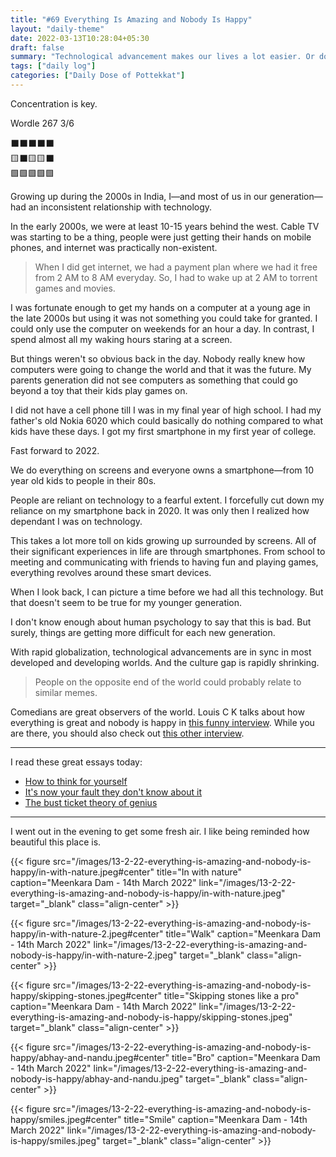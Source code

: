 ```yaml
---
title: "#69 Everything Is Amazing and Nobody Is Happy"
layout: "daily-theme"
date: 2022-03-13T10:28:04+05:30
draft: false
summary: "Technological advancement makes our lives a lot easier. Or does it? Bonus: Photos from Meenkara Dam."
tags: ["daily log"]
categories: ["Daily Dose of Pottekkat"]
---
```


Concentration is key.

Wordle 267 3/6

⬛⬛⬛⬛⬛\
🟨⬛🟨🟨⬛\
🟩🟩🟩🟩🟩

Growing up during the 2000s in India, I—and most of us in our generation—had an inconsistent relationship with technology.

In the early 2000s, we were at least 10-15 years behind the west. Cable TV was starting to be a thing, people were just getting their hands on mobile phones, and internet was practically non-existent.

> When I did get internet, we had a payment plan where we had it free from 2 AM to 8 AM everyday. So, I had to wake up at 2 AM to torrent games and movies.

I was fortunate enough to get my hands on a computer at a young age in the late 2000s but using it was not something you could take for granted. I could only use the computer on weekends for an hour a day. In contrast, I spend almost all my waking hours staring at a screen.

But things weren't so obvious back in the day. Nobody really knew how computers were going to change the world and that it was the future. My parents generation did not see computers as something that could go beyond a toy that their kids play games on.

I did not have a cell phone till I was in my final year of high school. I had my father's old Nokia 6020 which could basically do nothing compared to what kids have these days. I got my first smartphone in my first year of college.

Fast forward to 2022.

We do everything on screens and everyone owns a smartphone—from 10 year old kids to people in their 80s.

People are reliant on technology to a fearful extent. I forcefully cut down my reliance on my smartphone back in 2020. It was only then I realized how dependant I was on technology.

This takes a lot more toll on kids growing up surrounded by screens. All of their significant experiences in life are through smartphones. From school to meeting and communicating with friends to having fun and playing games, everything revolves around these smart devices.

When I look back, I can picture a time before we had all this technology. But that doesn't seem to be true for my younger generation.

I don't know enough about human psychology to say that this is bad. But surely, things are getting more difficult for each new generation.

With rapid globalization, technological advancements are in sync in most developed and developing worlds. And the culture gap is rapidly shrinking.

> People on the opposite end of the world could probably relate to similar memes.

Comedians are great observers of the world. Louis C K talks about how everything is great and nobody is happy in [this funny interview](https://www.youtube.com/watch?v=PdFB7q89_3U). While you are there, you should also check out [this other interview](https://www.youtube.com/watch?v=5HbYScltf1c).

---

I read these great essays today:

- [How to think for yourself](http://paulgraham.com/think.html)
- [It\'s now your fault they don\'t know about it](https://rachelbythebay.com/w/2022/03/02/wrong/)
- [The bust ticket theory of genius](http://paulgraham.com/genius.html)

---

I went out in the evening to get some fresh air. I like being reminded how beautiful this place is.

{{< figure src="/images/13-2-22-everything-is-amazing-and-nobody-is-happy/in-with-nature.jpeg#center" title="In with nature" caption="Meenkara Dam - 14th March 2022" link="/images/13-2-22-everything-is-amazing-and-nobody-is-happy/in-with-nature.jpeg" target="_blank" class="align-center" >}}

{{< figure src="/images/13-2-22-everything-is-amazing-and-nobody-is-happy/in-with-nature-2.jpeg#center" title="Walk" caption="Meenkara Dam - 14th March 2022" link="/images/13-2-22-everything-is-amazing-and-nobody-is-happy/in-with-nature-2.jpeg" target="_blank" class="align-center" >}}

{{< figure src="/images/13-2-22-everything-is-amazing-and-nobody-is-happy/skipping-stones.jpeg#center" title="Skipping stones like a pro" caption="Meenkara Dam - 14th March 2022" link="/images/13-2-22-everything-is-amazing-and-nobody-is-happy/skipping-stones.jpeg" target="_blank" class="align-center" >}}

{{< figure src="/images/13-2-22-everything-is-amazing-and-nobody-is-happy/abhay-and-nandu.jpeg#center" title="Bro" caption="Meenkara Dam - 14th March 2022" link="/images/13-2-22-everything-is-amazing-and-nobody-is-happy/abhay-and-nandu.jpeg" target="_blank" class="align-center" >}}

{{< figure src="/images/13-2-22-everything-is-amazing-and-nobody-is-happy/smiles.jpeg#center" title="Smile" caption="Meenkara Dam - 14th March 2022" link="/images/13-2-22-everything-is-amazing-and-nobody-is-happy/smiles.jpeg" target="_blank" class="align-center" >}}

